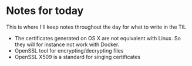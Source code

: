 # Notes for today
This is where I'll keep notes throughout the day for what to write in the TIL

- The certificates generated on OS X are not equivalent with Linux. So they will for instance not work with Docker.
- OpenSSL tool for encrypting/decrypting files
- OpenSSL X509 is a standard for singing certificates
